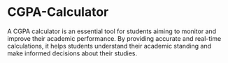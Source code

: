 # CGPA-Calculator
A CGPA calculator is an essential tool for students aiming to monitor and improve their academic performance. By providing accurate and real-time calculations, it helps students understand their academic standing and make informed decisions about their studies.
